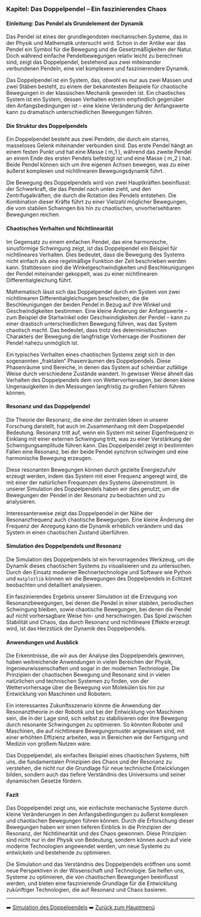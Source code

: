 ### Kapitel: Das Doppelpendel – Ein faszinierendes Chaos

#### Einleitung: Das Pendel als Grundelement der Dynamik

Das Pendel ist eines der grundlegendsten mechanischen Systeme, das in der Physik und Mathematik untersucht wird. Schon in der Antike war das Pendel ein Symbol für die Bewegung und die Gesetzmäßigkeiten der Natur. Doch während einfache Pendelbewegungen relativ leicht zu berechnen sind, zeigt das Doppelpendel, bestehend aus zwei miteinander verbundenen Pendeln, eine viel komplexere und faszinierendere Dynamik.

Das Doppelpendel ist ein System, das, obwohl es nur aus zwei Massen und zwei Stäben besteht, zu einem der bekanntesten Beispiele für chaotische Bewegungen in der klassischen Mechanik geworden ist. Ein chaotisches System ist ein System, dessen Verhalten extrem empfindlich gegenüber den Anfangsbedingungen ist – eine kleine Veränderung der Anfangswerte kann zu dramatisch unterschiedlichen Bewegungen führen. 

#### Die Struktur des Doppelpendels

Ein Doppelpendel besteht aus zwei Pendeln, die durch ein starres, masseloses Gelenk miteinander verbunden sind. Das erste Pendel hängt an einem festen Punkt und hat eine Masse \( m_1 \), während das zweite Pendel an einem Ende des ersten Pendels befestigt ist und eine Masse \( m_2 \) hat. Beide Pendel können sich um ihre eigenen Achsen bewegen, was zu einer äußerst komplexen und nichtlinearen Bewegungsdynamik führt.

Die Bewegung des Doppelpendels wird von zwei Hauptkräften beeinflusst: der Schwerkraft, die das Pendel nach unten zieht, und den Zentrifugalkräften, die durch die Rotation des Pendels entstehen. Die Kombination dieser Kräfte führt zu einer Vielzahl möglicher Bewegungen, die vom stabilen Schwingen bis hin zu chaotischen, unvorhersehbaren Bewegungen reichen.

#### Chaotisches Verhalten und Nichtlinearität

Im Gegensatz zu einem einfachen Pendel, das eine harmonische, sinusförmige Schwingung zeigt, ist das Doppelpendel ein Beispiel für nichtlineares Verhalten. Dies bedeutet, dass die Bewegung des Systems nicht einfach als eine regelmäßige Funktion der Zeit beschrieben werden kann. Stattdessen sind die Winkelgeschwindigkeiten und Beschleunigungen der Pendel miteinander gekoppelt, was zu einer nichtlinearen Differentialgleichung führt.

Mathematisch lässt sich das Doppelpendel durch ein System von zwei nichtlinearen Differentialgleichungen beschreiben, die die Beschleunigungen der beiden Pendel in Bezug auf ihre Winkel und Geschwindigkeiten bestimmen. Eine kleine Änderung der Anfangswerte – zum Beispiel die Startwinkel oder Geschwindigkeiten der Pendel – kann zu einer drastisch unterschiedlichen Bewegung führen, was das System chaotisch macht. Das bedeutet, dass trotz des deterministischen Charakters der Bewegung die langfristige Vorhersage der Positionen der Pendel nahezu unmöglich ist.

Ein typisches Verhalten eines chaotischen Systems zeigt sich in den sogenannten „fraktalen“ Phasenräumen des Doppelpendels. Diese Phasenräume sind Bereiche, in denen das System auf scheinbar zufällige Weise durch verschiedene Zustände wandert. In gewisser Weise ähnelt das Verhalten des Doppelpendels dem von Wettervorhersagen, bei denen kleine Ungenauigkeiten in den Messungen langfristig zu großen Fehlern führen können.
#### Resonanz und das Doppelpendel

Die Theorie der Resonanz, die eine der zentralen Ideen in unserer Forschung darstellt, hat auch im Zusammenhang mit dem Doppelpendel Bedeutung. Resonanz tritt auf, wenn ein System mit seiner Eigenfrequenz in Einklang mit einer externen Schwingung tritt, was zu einer Verstärkung der Schwingungsamplitude führen kann. Das Doppelpendel zeigt in bestimmten Fällen eine Resonanz, bei der beide Pendel synchron schwingen und eine harmonische Bewegung erzeugen.

Diese resonanten Bewegungen können durch gezielte Energiezufuhr erzeugt werden, indem das System mit einer Frequenz angeregt wird, die mit einer der natürlichen Frequenzen des Systems übereinstimmt. In unserer Simulation des Doppelpendels haben wir dies genutzt, um die Bewegungen der Pendel in der Resonanz zu beobachten und zu analysieren.

Interessanterweise zeigt das Doppelpendel in der Nähe der Resonanzfrequenz auch chaotische Bewegungen. Eine kleine Änderung der Frequenz der Anregung kann die Dynamik erheblich verändern und das System in einen chaotischen Zustand überführen.

#### Simulation des Doppelpendels und Resonanz

Die Simulation des Doppelpendels ist ein hervorragendes Werkzeug, um die Dynamik dieses chaotischen Systems zu visualisieren und zu untersuchen. Durch den Einsatz moderner Rechnertechnologie und Software wie Python und `matplotlib` können wir die Bewegungen des Doppelpendels in Echtzeit beobachten und detailliert analysieren.

Ein faszinierendes Ergebnis unserer Simulation ist die Erzeugung von Resonanzbewegungen, bei denen die Pendel in einer stabilen, periodischen Schwingung bleiben, sowie chaotische Bewegungen, bei denen die Pendel auf nicht vorhersagbare Weise hin- und herschwingen. Das Spiel zwischen Stabilität und Chaos, das durch Resonanz und nichtlineare Effekte erzeugt wird, ist das Herzstück der Dynamik des Doppelpendels.

#### Anwendungen und Ausblick

Die Erkenntnisse, die wir aus der Analyse des Doppelpendels gewinnen, haben weitreichende Anwendungen in vielen Bereichen der Physik, Ingenieurwissenschaften und sogar in der modernen Technologie. Die Prinzipien der chaotischen Bewegung und Resonanz sind in vielen natürlichen und technischen Systemen zu finden, von der Wettervorhersage über die Bewegung von Molekülen bis hin zur Entwicklung von Maschinen und Robotern.

Ein interessantes Zukunftsszenario könnte die Anwendung der Resonanztheorie in der Robotik und bei der Entwicklung von Maschinen sein, die in der Lage sind, sich selbst zu stabilisieren oder ihre Bewegung durch resonante Schwingungen zu optimieren. So könnten Roboter und Maschinen, die auf nichtlineare Bewegungsmuster angewiesen sind, mit einer erhöhten Effizienz arbeiten, was in Bereichen wie der Fertigung und Medizin von großem Nutzen wäre.

Das Doppelpendel, als einfaches Beispiel eines chaotischen Systems, hilft uns, die fundamentalen Prinzipien des Chaos und der Resonanz zu verstehen, die nicht nur die Grundlage für neue technische Entwicklungen bilden, sondern auch das tiefere Verständnis des Universums und seiner dynamischen Gesetze fördern.

#### Fazit

Das Doppelpendel zeigt uns, wie einfachste mechanische Systeme durch kleine Veränderungen in den Anfangsbedingungen zu äußerst komplexen und chaotischen Bewegungen führen können. Durch die Erforschung dieser Bewegungen haben wir einen tieferen Einblick in die Prinzipien der Resonanz, der Nichtlinearität und des Chaos gewonnen. Diese Prinzipien sind nicht nur in der Physik von Bedeutung, sondern können auch auf viele moderne Technologien angewendet werden, um neue Systeme zu entwickeln und bestehende zu optimieren.

Die Simulation und das Verständnis des Doppelpendels eröffnen uns somit neue Perspektiven in der Wissenschaft und Technologie. Sie helfen uns, Systeme zu optimieren, die von chaotischen Bewegungen beeinflusst werden, und bieten eine faszinierende Grundlage für die Entwicklung zukünftiger Technologien, die auf Resonanz und Chaos basieren.

---

➡️ [Simulation des Doppelpendels](Doppelpendel.py)
➡️ [Zurück zum Hauptmenü](README.md)